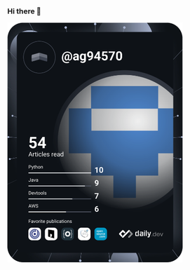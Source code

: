 ### Hi there 👋

<a href="https://app.daily.dev/DailyDevTips"><img src="https://github.com/ag94570/ag94570/blob/master/devcard.svg" width="400" alt="Anmol Garg's Dev Card"/></a>


<!--
**ag94570/ag94570** is a ✨ _special_ ✨ repository because its `README.md` (this file) appears on your GitHub profile.

Here are some ideas to get you started:

- 🔭 I’m currently working on ...
- 🌱 I’m currently learning ...
- 👯 I’m looking to collaborate on ...
- 🤔 I’m looking for help with ...
- 💬 Ask me about ...
- 📫 How to reach me: ...
- 😄 Pronouns: ...
- ⚡ Fun fact: ...
-->

